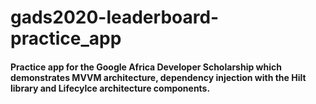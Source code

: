 # gads2020-leaderboard-practice_app

#### Practice app for the Google Africa Developer Scholarship which demonstrates MVVM architecture, dependency injection with the Hilt library and Lifecylce architecture components.
